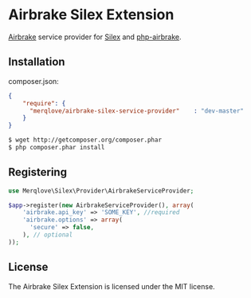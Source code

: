 # Airbrake Silex Extension

[Airbrake][1] service provider for [Silex][2] and [php-airbrake][3].

## Installation

composer.json:

```json
{
    "require": {
      "merqlove/airbrake-silex-service-provider"    : "dev-master"
    }
}
```

```bash
$ wget http://getcomposer.org/composer.phar
$ php composer.phar install
```

## Registering

```php
use Merqlove\Silex\Provider\AirbrakeServiceProvider;

$app->register(new AirbrakeServiceProvider(), array(
    'airbrake.api_key' => 'SOME_KEY', //required
    'airbrake.options' => array(
      'secure' => false,
    ), // optional
));
```

## License

The Airbrake Silex Extension is licensed under the MIT license.

[1]: https://airbrake.io
[2]: http://silex-project.org
[3]: https://github.com/dbtlr/php-airbrake
